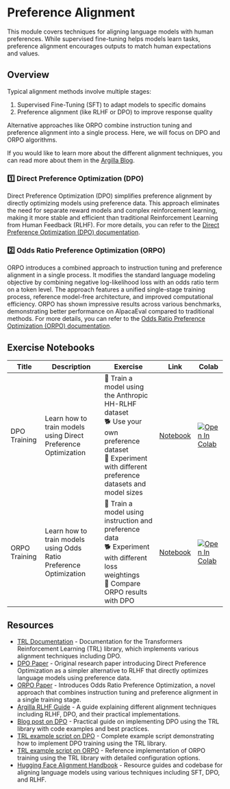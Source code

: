 # Preference Alignment

This module covers techniques for aligning language models with human preferences. While supervised fine-tuning helps models learn tasks, preference alignment encourages outputs to match human expectations and values.

## Overview

Typical alignment methods involve multiple stages:
1. Supervised Fine-Tuning (SFT) to adapt models to specific domains
2. Preference alignment (like RLHF or DPO) to improve response quality

Alternative approaches like ORPO combine instruction tuning and preference alignment into a single process. Here, we will focus on DPO and ORPO algorithms.

If you would like to learn more about the different alignment techniques, you can read more about them in the [Argilla Blog](https://argilla.io/blog/mantisnlp-rlhf-part-8).

### 1️⃣ Direct Preference Optimization (DPO)

Direct Preference Optimization (DPO) simplifies preference alignment by directly optimizing models using preference data. This approach eliminates the need for separate reward models and complex reinforcement learning, making it more stable and efficient than traditional Reinforcement Learning from Human Feedback (RLHF). For more details, you can refer to the [Direct Preference Optimization (DPO) documentation](./dpo.md).


### 2️⃣ Odds Ratio Preference Optimization (ORPO)

ORPO introduces a combined approach to instruction tuning and preference alignment in a single process. It modifies the standard language modeling objective by combining negative log-likelihood loss with an odds ratio term on a token level. The approach features a unified single-stage training process, reference model-free architecture, and improved computational efficiency. ORPO has shown impressive results across various benchmarks, demonstrating better performance on AlpacaEval compared to traditional methods. For more details, you can refer to the [Odds Ratio Preference Optimization (ORPO) documentation](./orpo.md).

## Exercise Notebooks

| Title | Description | Exercise | Link | Colab |
|-------|-------------|----------|------|-------|
| DPO Training | Learn how to train models using Direct Preference Optimization | 🐢 Train a model using the Anthropic HH-RLHF dataset<br>🐕 Use your own preference dataset<br>🦁 Experiment with different preference datasets and model sizes | [Notebook](./notebooks/dpo_finetuning_example.ipynb) | <a target="_blank" href="https://colab.research.google.com/github/kshivendu/smol-course/blob/main/2_preference_alignment/notebooks/dpo_finetuning_example.ipynb"><img src="https://colab.research.google.com/assets/colab-badge.svg" alt="Open In Colab"/></a> |
| ORPO Training | Learn how to train models using Odds Ratio Preference Optimization | 🐢 Train a model using instruction and preference data<br>🐕 Experiment with different loss weightings<br>🦁 Compare ORPO results with DPO | [Notebook](./notebooks/orpo_finetuning_example.ipynb) | <a target="_blank" href="https://colab.research.google.com/github/kshivendu/smol-course/blob/main/2_preference_alignment/notebooks/orpo_finetuning_example.ipynb"><img src="https://colab.research.google.com/assets/colab-badge.svg" alt="Open In Colab"/></a> |


## Resources

- [TRL Documentation](https://huggingface.co/docs/trl/index) - Documentation for the Transformers Reinforcement Learning (TRL) library, which implements various alignment techniques including DPO.
- [DPO Paper](https://arxiv.org/abs/2305.18290) - Original research paper introducing Direct Preference Optimization as a simpler alternative to RLHF that directly optimizes language models using preference data.
- [ORPO Paper](https://arxiv.org/abs/2403.07691) - Introduces Odds Ratio Preference Optimization, a novel approach that combines instruction tuning and preference alignment in a single training stage.
- [Argilla RLHF Guide](https://argilla.io/blog/mantisnlp-rlhf-part-8/) - A guide explaining different alignment techniques including RLHF, DPO, and their practical implementations.
- [Blog post on DPO](https://huggingface.co/blog/dpo-trl) - Practical guide on implementing DPO using the TRL library with code examples and best practices.
- [TRL example script on DPO](https://github.com/huggingface/trl/blob/main/examples/scripts/dpo.py) - Complete example script demonstrating how to implement DPO training using the TRL library.
- [TRL example script on ORPO](https://github.com/huggingface/trl/blob/main/examples/scripts/orpo.py) - Reference implementation of ORPO training using the TRL library with detailed configuration options.
- [Hugging Face Alignment Handbook](https://github.com/huggingface/alignment-handbook) - Resource guides and codebase for aligning language models using various techniques including SFT, DPO, and RLHF.
